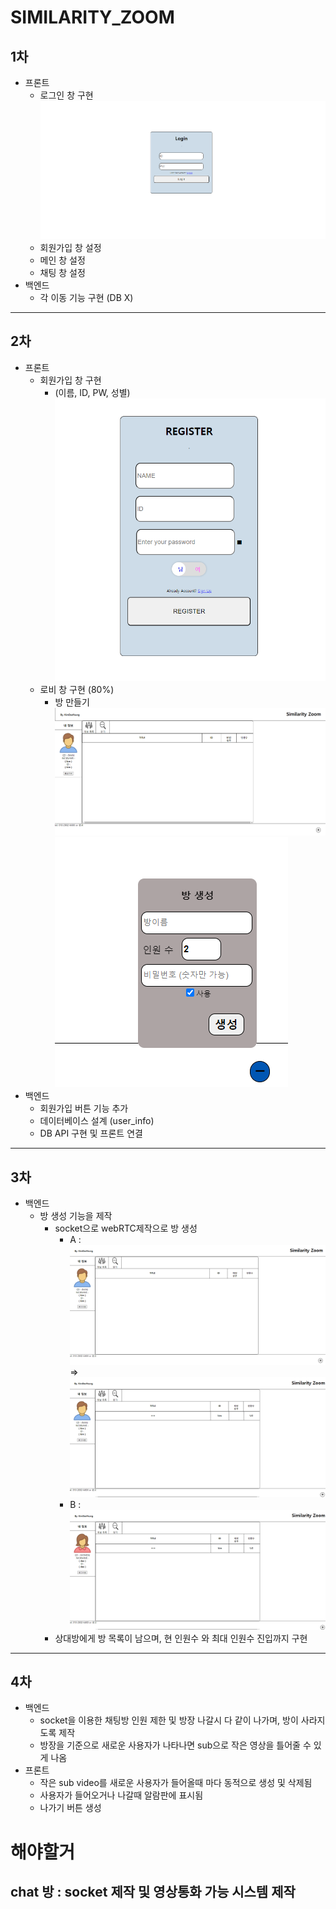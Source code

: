 # SIMILARITY_ZOOM

## 1차
- 프론트
    - 로그인 창 구현
    ![alt text](image.png)
    - 회원가입 창 설정
    - 메인 창 설정
    - 채팅 창 설정
- 백엔드
    - 각 이동 기능 구현 (DB X)

---------------------------------------------

## 2차
- 프론트 
    - 회원가입 창 구현 
        - (이름, ID, PW, 성별)
        ![alt text](image-2.png)
    - 로비 창 구현 (80%)
        - 방 만들기
        ![alt text](image-1.png)
        ![alt text](image-3.png)
- 백엔드
    - 회원가입 버튼 기능 추가
    - 데이터베이스 설계 (user_info)
    - DB API 구현 및 프론트 연결

---------------------------------------------

## 3차
- 백엔드
    - 방 생성 기능을 제작
        - socket으로 webRTC제작으로 방 생성
            - A : ![alt text](image-4.png) => ![alt text](image-5.png)
            - B : ![alt text](image-6.png)
        - 상대방에게 방 목록이 남으며, 현 인원수 와 최대 인원수 진입까지 구현

---------------------------------------------

## 4차
- 백엔드
    - socket을 이용한 채팅방 인원 제한 및 방장 나갈시 다 같이 나가며, 방이 사라지도록 제작
    - 방장을 기준으로 새로운 사용자가 나타나면 sub으로 작은 영상을 틀어줄 수 있게 나옴
- 프론트
    - 작은 sub video를 새로운 사용자가 들어올때 마다 동적으로 생성 및 삭제됨
    - 사용자가 들어오거나 나갈때 알람판에 표시됨
    - 나가기 버튼 생성

# 해야할거 
## chat 방 : socket 제작 및 영상통화 가능 시스템 제작